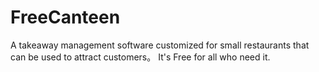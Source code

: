 # FreeCanteen
A takeaway management software customized for small restaurants that can be used to attract customers。 It's Free for all who need it.
